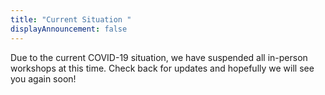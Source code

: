 ```yaml
---
title: "Current Situation "
displayAnnouncement: false
---
```

Due to the current COVID-19 situation, we have suspended all in-person workshops at this time. Check back for updates and hopefully we will see you again soon!